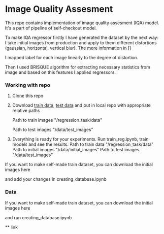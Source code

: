 # Image Quality Assesment

This repo contains implementation of image quality assesment (IQA) model. It's a part of pipeline of self-checkout model.

To make IQA regressor firstly I have generated the dataset by the next way: I take initial images from production and apply to them different distortions (gaussian, horizontal, vertical blur). The more information in []

I mapped label for each image linearly to the degree of distortion.

Then I used BRISQUE algorithm for extracting necessary statistics from image and based on this features I applied regressors.

### Working with repo

1.	Clone this repo
2.	Download [train data](https://drive.google.com/drive/folders/170FK3Ji1fy0TvJZreAKzGL0Y91fjUxa7?usp=sharing), [test data]() and put in local repo with appropriate relative paths 

	Path to train images "/regression_task/data"

	Path to test images "/data/test_images"
3. Everything is ready for your experiments. Run train_reg.ipynb, train models and see the results.	
Path to train data "/regression_task/data"
Path to initial images "/data/initial_images"
Path to test images "/data/test_images"


If you want to make self-made train dataset, you can download the initial images here

and add your changes in creating_database.ipynb

### Data


If you want to make self-made train dataset, you can download the initial images here

and run creating_database.ipynb

** link